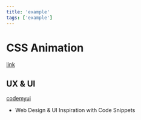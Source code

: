 ```yaml
---
title: 'example'
tags: ['example']
---
```


# CSS Animation

[link](/css-animation-example/)

## UX & UI

[codemyui](https://codemyui.com/)

-   Web Design & UI Inspiration with Code Snippets
